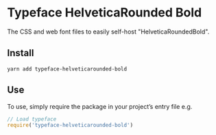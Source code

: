 
# Typeface HelveticaRounded Bold

The CSS and web font files to easily self-host "HelveticaRoundedBold".

## Install

`yarn add typeface-helveticarounded-bold`

## Use

To use, simply require the package in your project’s entry file e.g.

```js
// Load typeface
require('typeface-helveticarounded-bold')
```
